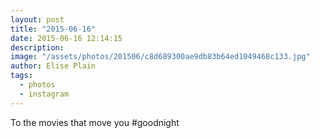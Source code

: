 ```yaml
---
layout: post
title: "2015-06-16"
date: 2015-06-16 12:14:15
description: 
image: "/assets/photos/201506/c8d689300ae9db83b64ed1049468c133.jpg"
author: Elise Plain
tags: 
  - photos
  - instagram
---
```


To the movies that move you #goodnight
<p></p>
